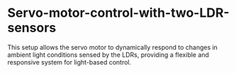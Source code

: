 # Servo-motor-control-with-two-LDR-sensors
This setup allows the servo motor to dynamically respond to changes in ambient light conditions sensed by the LDRs, providing a flexible and responsive system for light-based control.
